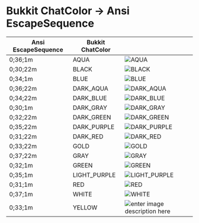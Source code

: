 # Bukkit ChatColor -> Ansi EscapeSequence
|Ansi EscapeSequence|Bukkit ChatColor||
|--|--|--|
|0;36;1m|AQUA|![AQUA](http://placehold.it/100x20/55FFFF/55FFFF/)|
|0;30;22m|BLACK|![BLACK](http://placehold.it/100x20/000/000/)|
|0;34;1m|BLUE|![BLUE](http://placehold.it/100x20/5555FF/5555FF/)|
|0;36;22m|DARK_AQUA|![DARK_AQUA](http://placehold.it/100x20/00AAAA/00AAAA/)|
|0;34;22m|DARK_BLUE|![DARK_BLUE](http://placehold.it/100x20/0000AA/0000AA/)|
|0;30;1m|DARK_GRAY|![DARK_GRAY](http://placehold.it/100x20/555555/555555/)|
|0;32;22m|DARK_GREEN|![DARK_GREEN](http://placehold.it/100x20/00AA00/00AA00/)|
|0;35;22m|DARK_PURPLE|![DARK_PURPLE](http://placehold.it/100x20/AA00AA/AA00AA/)|
|0;31;22m|DARK_RED|![DARK_RED](http://placehold.it/100x20/AA0000/AA0000/)|
|0;33;22m|GOLD|![GOLD](http://placehold.it/100x20/FFAA00/FFAA00/)|
|0;37;22m|GRAY|![GRAY](http://placehold.it/100x20/AAAAAA/AAAAAA/)|
|0;32;1m|GREEN|![GREEN](http://placehold.it/100x20/55FF55/55FF55/)|
|0;35;1m|LIGHT_PURPLE|![LIGHT_PURPLE](http://placehold.it/100x20/FF55FF/FF55FF/)|
|0;31;1m|RED|![RED](http://placehold.it/100x20/FF5555/FF5555/)|
|0;37;1m|WHITE|![WHITE](http://placehold.it/100x20/FFF/FFF/)|
|0;33;1m|YELLOW|![enter image description here](http://placehold.it/100x20/FFFF55/FFFF55/)|
